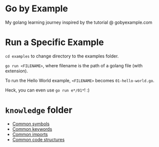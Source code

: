 # Go by Example

My golang learning journey inspired by the tutorial @ gobyexample.com

# Run a Specific Example

`cd examples` to change directory to the examples folder.

`go run <FILENAME>`, where filename is the path of a golang file (with extension).

To run the Hello World example, `<FILENAME>` becomes `01-hello-world.go`.

Heck, you can even use `go run e*/01*`! :)

# `knowledge` folder

- [Common symbols](knowledge/symbols.md)
- [Common keywords](knowledge/keywords.md)
- [Common imports](knowledge/imports.md)
- [Common code structures](knowledge/code.md)



